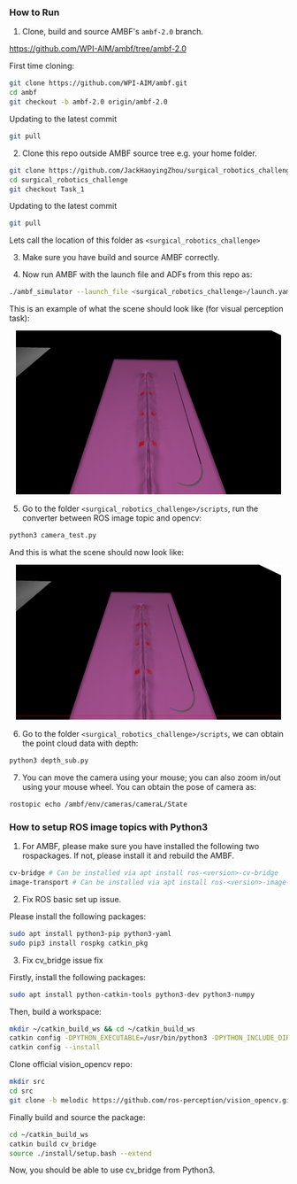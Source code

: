 ### How to Run

1. Clone, build and source AMBF's `ambf-2.0` branch.

https://github.com/WPI-AIM/ambf/tree/ambf-2.0

First time cloning:
```bash
git clone https://github.com/WPI-AIM/ambf.git
cd ambf
git checkout -b ambf-2.0 origin/ambf-2.0
```
Updating to the latest commit
```bash
git pull
```

2. Clone this repo outside AMBF source tree e.g. your home folder.

```bash
git clone https://github.com/JackHaoyingZhou/surgical_robotics_challenge.git
cd surgical_robotics_challenge
git checkout Task_1
```
Updating to the latest commit
```bash
git pull
```

Lets call the location of this folder as
`<surgical_robotics_challenge>`

3. Make sure you have build and source AMBF correctly.

4. Now run AMBF with the launch file and ADFs from this repo as:


```bash
./ambf_simulator --launch_file <surgical_robotics_challenge>/launch.yaml -l 14,15
```
This is an example of what the scene should look like (for visual perception task):


<p align="center">
<img src=Media/ambf_task1.png width="480"/>
</p>

5. Go to the folder `<surgical_robotics_challenge>/scripts`, run the converter between ROS image topic and opencv:

```bash
python3 camera_test.py
```

And this is what the scene should now look like:

<p align="center">
<img src=Media/ambf_cv_task1.png width="480"/>
</p>

6. Go to the folder `<surgical_robotics_challenge>/scripts`, we can obtain the point cloud data with depth:

```bash
python3 depth_sub.py
```

7. You can move the camera using your mouse; you can also zoom in/out using your mouse wheel. You can obtain the pose of camera as:

```bash
rostopic echo /ambf/env/cameras/cameraL/State
```


### How to setup ROS image topics with Python3

1. For AMBF, please make sure you have installed the following two rospackages. If not, please install it and rebuild the AMBF.

```bash
cv-bridge # Can be installed via apt install ros-<version>-cv-bridge
image-transport # Can be installed via apt install ros-<version>-image-transport
```

2. Fix ROS basic set up issue.

Please install the following packages:

```bash
sudo apt install python3-pip python3-yaml
sudo pip3 install rospkg catkin_pkg
```

3. Fix cv_bridge issue fix

Firstly, install the following packages:


```bash
sudo apt install python-catkin-tools python3-dev python3-numpy
```

Then, build a workspace:

```bash
mkdir ~/catkin_build_ws && cd ~/catkin_build_ws
catkin config -DPYTHON_EXECUTABLE=/usr/bin/python3 -DPYTHON_INCLUDE_DIR=/usr/include/python3.6m -DPYTHON_LIBRARY=/usr/lib/x86_64-linux-gnu/libpython3.6m.so
catkin config --install
```

Clone official vision_opencv repo:

```bash
mkdir src
cd src
git clone -b melodic https://github.com/ros-perception/vision_opencv.git
```

Finally build and source the package:

```bash
cd ~/catkin_build_ws
catkin build cv_bridge
source ./install/setup.bash --extend
```

Now, you should be able to use cv_bridge from Python3.


<!-- ### How to setup ROS image topics with Python3 -->